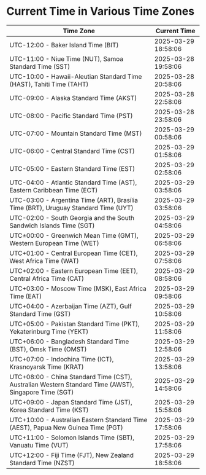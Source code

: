 # Current Time in Various Time Zones

| Time Zone | Current Time |
|-----------|--------------|
| UTC-12:00 - Baker Island Time (BIT) | 2025-03-29 18:58:06 |
| UTC-11:00 - Niue Time (NUT), Samoa Standard Time (SST) | 2025-03-28 19:58:06 |
| UTC-10:00 - Hawaii-Aleutian Standard Time (HAST), Tahiti Time (TAHT) | 2025-03-28 20:58:06 |
| UTC-09:00 - Alaska Standard Time (AKST) | 2025-03-28 22:58:06 |
| UTC-08:00 - Pacific Standard Time (PST) | 2025-03-28 23:58:06 |
| UTC-07:00 - Mountain Standard Time (MST) | 2025-03-29 00:58:06 |
| UTC-06:00 - Central Standard Time (CST) | 2025-03-29 01:58:06 |
| UTC-05:00 - Eastern Standard Time (EST) | 2025-03-29 02:58:06 |
| UTC-04:00 - Atlantic Standard Time (AST), Eastern Caribbean Time (ECT) | 2025-03-29 03:58:06 |
| UTC-03:00 - Argentina Time (ART), Brasília Time (BRT), Uruguay Standard Time (UYT) | 2025-03-29 03:58:06 |
| UTC-02:00 - South Georgia and the South Sandwich Islands Time (SGT) | 2025-03-29 04:58:06 |
| UTC±00:00 - Greenwich Mean Time (GMT), Western European Time (WET) | 2025-03-29 06:58:06 |
| UTC+01:00 - Central European Time (CET), West Africa Time (WAT) | 2025-03-29 07:58:06 |
| UTC+02:00 - Eastern European Time (EET), Central Africa Time (CAT) | 2025-03-29 08:58:06 |
| UTC+03:00 - Moscow Time (MSK), East Africa Time (EAT) | 2025-03-29 09:58:06 |
| UTC+04:00 - Azerbaijan Time (AZT), Gulf Standard Time (GST) | 2025-03-29 10:58:06 |
| UTC+05:00 - Pakistan Standard Time (PKT), Yekaterinburg Time (YEKT) | 2025-03-29 11:58:06 |
| UTC+06:00 - Bangladesh Standard Time (BST), Omsk Time (OMST) | 2025-03-29 12:58:06 |
| UTC+07:00 - Indochina Time (ICT), Krasnoyarsk Time (KRAT) | 2025-03-29 13:58:06 |
| UTC+08:00 - China Standard Time (CST), Australian Western Standard Time (AWST), Singapore Time (SGT) | 2025-03-29 14:58:06 |
| UTC+09:00 - Japan Standard Time (JST), Korea Standard Time (KST) | 2025-03-29 15:58:06 |
| UTC+10:00 - Australian Eastern Standard Time (AEST), Papua New Guinea Time (PGT) | 2025-03-29 17:58:06 |
| UTC+11:00 - Solomon Islands Time (SBT), Vanuatu Time (VUT) | 2025-03-29 17:58:06 |
| UTC+12:00 - Fiji Time (FJT), New Zealand Standard Time (NZST) | 2025-03-29 18:58:06 |
